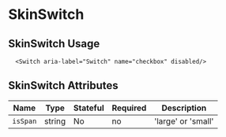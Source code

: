 # SkinSwitch

## SkinSwitch Usage

```react
  <Switch aria-label="Switch" name="checkbox" disabled/>
```

## SkinSwitch Attributes

Name | Type | Stateful | Required | Description
--- | --- | --- | --- | ---
`isSpan` | string | No | no |  'large' or 'small'



